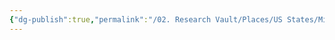 ```yaml
---
{"dg-publish":true,"permalink":"/02. Research Vault/Places/US States/Michigan/","created":"2025-08-19T22:00:27.000-04:00","updated":"2025-08-19T22:09:19.816-04:00"}
---
```


